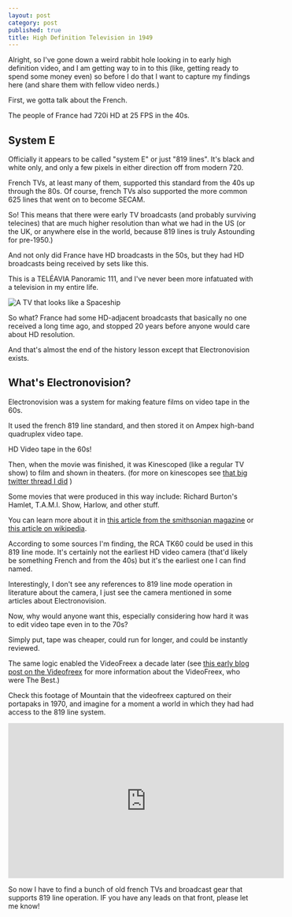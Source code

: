 ```yaml
---
layout: post
category: post
published: true
title: High Definition Television in 1949
---
```

Alright, so I've gone down a weird rabbit hole looking in to early high definition video, and I am getting way to in to this (like, getting ready to spend some money even) so before I do that I want to capture my findings here (and share them with fellow video nerds.)

First, we gotta talk about the French. 

The people of France had 720i HD at 25 FPS in the 40s. 

## System E

Officially it appears to be called "system E" or just "819 lines". It's black and white only, and only a few pixels in either direction off from modern 720.

French TVs, at least many of them, supported this standard from the 40s up through the 80s. Of course, french TVs also supported the more common 625 lines that went on to become SECAM. 

So! This means that there were early TV broadcasts (and probably surviving telecines) that are much higher resolution than what we had in the US (or the UK, or anywhere else in the world, because 819 lines is truly Astounding for pre-1950.)

And not only did France have HD broadcasts in the 50s, but they had HD broadcasts being received by sets like this. 

This is a TELÉAVIA Panoramic 111, and I've never been more infatuated with a television in my entire life.

![A TV that looks like a Spaceship]({{site.baseurl}}/images/E6mOcADXsAIiwt5.png)

So what? France had some HD-adjacent broadcasts that basically no one received a long time ago, and stopped 20 years before anyone would care about HD resolution. 

And that's almost the end of the history lesson except that Electronovision exists.

## What's Electronovision?

Electronovision was a system for making feature films on video tape in the 60s. 

It used the french 819 line standard, and then stored it on Ampex high-band quadruplex video tape. 

HD Video tape in the 60s!

Then, when the movie was finished, it was Kinescoped (like a regular TV show)  to film and shown in theaters. (for more on kinescopes see [that big twitter thread I did](https://twitter.com/ajroach42/status/1415849218066026499) )

Some movies that were produced in this way include: Richard Burton's Hamlet, T.A.M.I. Show, Harlow, and other stuff. 

You can learn more about it in [this article from the smithsonian magazine](https://www.smithsonianmag.com/arts-culture/the-rock-concert-that-captured-an-era-11375757/) or [this article on wikipedia](https://en.wikipedia.org/wiki/Electronovision).

According to some sources I'm finding, the RCA TK60 could be used in this 819 line mode. It's certainly not the earliest HD video camera (that'd likely be something French and from the 40s) but it's the earliest one I can find named.

Interestingly, I don't see any references to 819 line mode operation in literature about the camera, I just see the camera mentioned in some articles about Electronovision.

Now, why would anyone want this, especially considering how hard it was to edit video tape even in to the 70s? 

Simply put, tape was cheaper, could run for longer, and could be instantly reviewed.

The same logic enabled the VideoFreex a decade later (see [this early blog post on the Videofreex](http://ajroach42.com/videofreex-early-diy-media-and-the-future/) for more information about the VideoFreex, who were The Best.)

Check this footage of Mountain that the videofreex captured on their portapaks in 1970, and imagine for a moment a world in which they had had access to the 819 line system.

<iframe width="560" height="315" sandbox="allow-same-origin allow-scripts allow-popups" src="https://mountaintown.video/videos/embed/d99e5df4-d013-4a40-978c-84122e2eec51?start=3m56s&warningTitle=0" frameborder="0" allowfullscreen></iframe>

So now I have to find a bunch of old french TVs and broadcast gear that supports 819 line operation. IF you have any leads on that front, please let me know!
